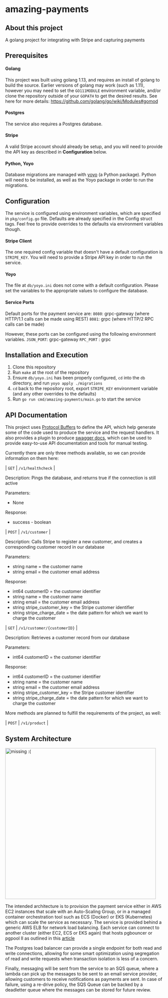 # amazing-payments
## About this project
A golang project for integrating with Stripe and capturing payments

## Prerequisites
#### Golang
This project was built using golang 1.13, and requires an install of golang to build the source.
Earlier versions of golang may work (such as 1.11), however you may need to set the `GO111MODULE`
environment variable, and/or clone the repository outside of your `GOPATH` to get the desired results.
See here for more details: https://github.com/golang/go/wiki/Modules#gomod

#### Postgres
The service also requires a Postgres database.

#### Stripe
A valid Stripe account should already be setup, and you will need to provide the API key as described
in **Configuration** below.

#### Python, Yoyo
Database migrations are managed with [yoyo](https://pypi.org/project/yoyo-migrations/) (a Python package).
Python will need to be installed, as well as the Yoyo package in order to run the migrations.


## Configuration
The service is configured using environment variables, which are specified in `pkg/config.go` file.
Defaults are already specified in the Config struct tags.  Feel free to provide overrides to the defaults
via environment variables though.

#### Stripe Client
The one required config variable that doesn't have a default configuration is `STRIPE_KEY`.  You will
need to provide a Stripe API key in order to run the service.

#### Yoyo
The file at `db/yoyo.ini` does not come with a default configuration.  Please set the variables to the
appropriate values to configure the database.

#### Service Ports
Default ports for the payment service are:
`8080`: grpc-gateway (where HTTP/1.1 calls can be made using REST)
`8081`: grpc (where HTTP/2 RPC calls can be made)

However, these ports can be configured using the following environment variables.
`JSON_PORT`: grpc-gateway
`RPC_PORT` : grpc


## Installation and Execution
1. Clone this repository
2. Run `make` at the root of the repository
3. Ensure `db/yoyo.ini` has been properly configured, `cd` into the `db` directory, and run `yoyo apply ./migrations`
3. `cd` back to the repository root, export `STRIPE_KEY` environment variable (and any other overrides to the defaults)
4. Run `go run cmd/amazing-payments/main.go` to start the service


## API Documentation
This project uses [Protocol Buffers](https://developers.google.com/protocol-buffers) to define the API, which
help generate some of the code used to produce the service and the request handlers.  It also provides a plugin to
produce [swagger docs](https://swagger.io/tools/swagger-ui/download/), which can be used to provide easy-to-use
API documentation and tools for manual testing.

Currently there are only three methods available, so we can provide information on them here:

| `GET` | `/v1/healthcheck` | 

Description:
Pings the database, and returns true if the connection is still active

Parameters:
- None

Response: 
- success - boolean

| `POST` | `/v1/customer` | 

Description:
Calls Stripe to register a new customer, and creates a corresponding customer record in our database

Parameters:
- string name = the customer name
- string email = the customer email address

Response:
- int64 customerID = the customer identifier
- string name = the customer name
- string email = the customer email address
- string stripe_customer_key = the Stripe customer identifier
- string stripe_charge_date = the date pattern for which we want to charge the customer

| `GET` | `/v1/customer/{customerID}` | 

Description: Retrieves a customer record from our database

Parameters:
- int64 customerID = the customer identifier

Response:
- int64 customerID = the customer identifier
- string name = the customer name
- string email = the customer email address
- string stripe_customer_key = the Stripe customer identifier
- string stripe_charge_date = the date pattern for which we want to charge the customer

More methods are planned to fulfill the requirements of the project, as well:

| `POST` | `/v1/product` |


## System Architecture

<img src="https://i.imgur.com/s4Eofkx.png" width="480" alt="missing :(">

The intended architecture is to provision the payment service either in AWS EC2 instances that scale with an
Auto-Scaling Group, or in a managed container orchestration tool such as ECS (Docker) or EKS (Kubernetes)
which can scale the service as necessary.  The service is provided behind a generic AWS ELB for network
load balancing.  Each service can connect to another cluster (either EC2, ECS or EKS again) that hosts
pgbouncer or pgpool II as outlined in this [article](https://aws.amazon.com/blogs/database/a-single-pgpool-endpoint-for-reads-and-writes-with-amazon-aurora-postgresql/)

The Postgres load balancer can provide a single endpoint for both read and write connections, allowing
for some smart optimization using segregation of read and write requests when transaction isolation is less
of a concern.

Finally, messaging will be sent from the service to an SQS queue, where a lambda can pick up
the messages to be sent to an email service provider, allowing customers to receive notifications as
payments are sent.  In case of failure, using a re-drive policy, the SQS Queue can be backed by a deadletter queue
where the messages can be stored for future review.
